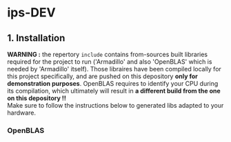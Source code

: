 # ips-DEV

## 1. Installation

**WARNING :** the repertory `include` contains from-sources built libraries required for the project to run ('Armadillo' and also 'OpenBLAS' which is needed by 'Armadillo' itself). Those libraires have been compiled locally for this project specifically, and are pushed on this depository **only for demonstration purposes**. OpenBLAS requires to identify your CPU during its compilation, which ultimately will result in **a different build from the one on this depository !!**\
Make sure to follow the instructions below to generated libs adapted to your hardware.

### OpenBLAS

